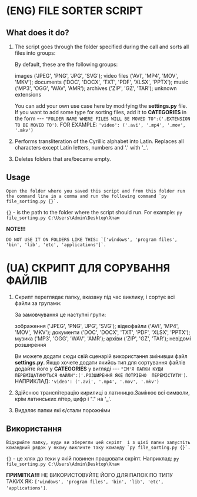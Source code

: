 # (ENG) FILE SORTER SCRIPT 

## What does it do?
1. The script goes through the folder specified during the call and sorts all files into groups:

    By default, these are the following groups:

    images ('JPEG', 'PNG', 'JPG', 'SVG');
    video files ('AVI', 'MP4', 'MOV', 'MKV');
    documents ('DOC', 'DOCX', 'TXT', 'PDF', 'XLSX', 'PPTX');
    music ('MP3', 'OGG', 'WAV', 'AMR');
    archives ('ZIP', 'GZ', 'TAR');
    unknown extensions

     You can add your own use case here by modifying the **settings.py** file. If you 
     want to add some type for sorting files, add it to **CATEGORIES** in the form --- 
      `"FOLDER NAME WHERE FILES WILL BE MOVED TO":('.EXTENSION TO BE MOVED TO')`.
     FOR EXAMPLE: `'video': ('.avi', '.mp4', '.mov', '.mkv')`

2. Performs transliteration of the Cyrillic alphabet into Latin. Replaces all characters except Latin letters, numbers and '.' with '_'.

3. Deletes folders that are/became empty.

## Usage

    Open the folder where you saved this script and from this folder run the command line in a comma and run the following command `py file_sorting.py {}`. 
`{}` -  is the path to the folder where the script should run. For example: `py file_sorting.py C:\Users\Admin\Desktop\Хлам`

**NOTE!!!** 

    DO NOT USE IT ON FOLDERS LIKE THIS: `['windows', 'program files', 'bin', 'lib', 'etc', 'applications']`.


# (UA) СКРИПТ ДЛЯ СОРУВАННЯ ФАЙЛІВ

1. Скрипт переглядає папку, вказану під час виклику, і сортує всі файли за групами:

    За замовчування це наступні групи:

    зображення ('JPEG', 'PNG', 'JPG', 'SVG');
    відеофайли ('AVI', 'MP4', 'MOV', 'MKV');
    документи ('DOC', 'DOCX', 'TXT', 'PDF', 'XLSX', 'PPTX');
    музика ('MP3', 'OGG', 'WAV', 'AMR');
    архіви ('ZIP', 'GZ', 'TAR');
    невідомі розширення

     Ви можете додати сюди свій сценарій використання змінивши файл **settings.py**. Якщо 
     хочете додати якийсь тип для сортування файлів додайте його у **CATEGORIES** у 
     вигляді --- `"ІМ'Я ПАПКИ КУДИ ПЕРЕМІЩАТИМУТЬСЯ ФАЙЛИ":('.РОЗШИРЕННЯ ЯКЕ ПОТРІБНО 
     ПЕРЕМІСТИТИ')`.
     НАПРИКЛАД: `'video': ('.avi', '.mp4', '.mov', '.mkv')`

2. Здійснює транслітерацію кирилиці в латиницю.Замінює всі символи, крім латинських літер, цифр і "." на '_'.

3. Видаляє папки які є/стали порожніми

## Використання 

    Відкрийте папку, куди ви зберегли цей скріпт  і з цієї папки запустіть командний рядок у якому викличте таку команду `py file_sorting.py {}`.
`{}` - це хлях до теки у якій повинен працювати скріпт. Наприклад: `py file_sorting.py C:\Users\Admin\Desktop\Хлам`

**ПРИМІТКА!!!** 
    НЕ ВИКОРИСТОВУЙТЕ ЙОГО ДЛЯ ПАПОК ПО ТИПУ ТАКИХ ЯК: `['windows', 'program files', 'bin', 'lib', 'etc', 'applications']`.


